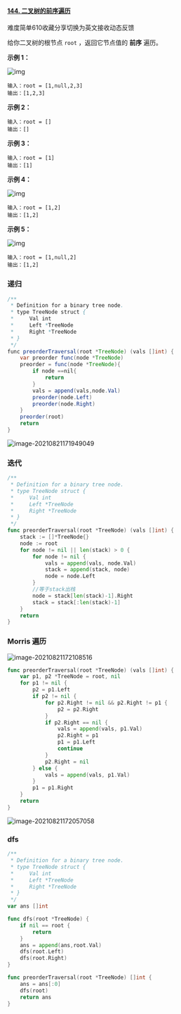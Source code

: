 #### [144. 二叉树的前序遍历](https://leetcode-cn.com/problems/binary-tree-preorder-traversal/)

难度简单610收藏分享切换为英文接收动态反馈

给你二叉树的根节点 `root` ，返回它节点值的 **前序** 遍历。

 

**示例 1：**

![img](https://assets.leetcode.com/uploads/2020/09/15/inorder_1.jpg)

```
输入：root = [1,null,2,3]
输出：[1,2,3]
```

**示例 2：**

```
输入：root = []
输出：[]
```

**示例 3：**

```
输入：root = [1]
输出：[1]
```

**示例 4：**

![img](https://assets.leetcode.com/uploads/2020/09/15/inorder_5.jpg)

```
输入：root = [1,2]
输出：[1,2]
```

**示例 5：**

![img](https://assets.leetcode.com/uploads/2020/09/15/inorder_4.jpg)

```
输入：root = [1,null,2]
输出：[1,2]
```

 ### 递归

```java
/**
 * Definition for a binary tree node.
 * type TreeNode struct {
 *     Val int
 *     Left *TreeNode
 *     Right *TreeNode
 * }
 */
func preorderTraversal(root *TreeNode) (vals []int) {
    var preorder func(node *TreeNode)
    preorder = func(node *TreeNode){
        if node ==nil{
            return
        }
        vals = append(vals,node.Val)
        preorder(node.Left)
        preorder(node.Right)
    }
    preorder(root)
    return
}
```

![image-20210821171949049](C:\Users\solfeng\AppData\Roaming\Typora\typora-user-images\image-20210821171949049.png)

### 迭代

```go
/**
 * Definition for a binary tree node.
 * type TreeNode struct {
 *     Val int
 *     Left *TreeNode
 *     Right *TreeNode
 * }
 */
func preorderTraversal(root *TreeNode) (vals []int) {
    stack := []*TreeNode{}
    node := root
    for node != nil || len(stack) > 0 {
        for node != nil {
            vals = append(vals, node.Val)
            stack = append(stack, node)
            node = node.Left
        }
        //等于stack出栈
        node = stack[len(stack)-1].Right
        stack = stack[:len(stack)-1]
    }
    return
} 
```



### Morris 遍历

![image-20210821172108516](C:\Users\solfeng\AppData\Roaming\Typora\typora-user-images\image-20210821172108516.png)

```go
func preorderTraversal(root *TreeNode) (vals []int) {
    var p1, p2 *TreeNode = root, nil
    for p1 != nil {
        p2 = p1.Left
        if p2 != nil {
            for p2.Right != nil && p2.Right != p1 {
                p2 = p2.Right
            }
            if p2.Right == nil {
                vals = append(vals, p1.Val)
                p2.Right = p1
                p1 = p1.Left
                continue
            }
            p2.Right = nil
        } else {
            vals = append(vals, p1.Val)
        }
        p1 = p1.Right
    }
    return
}
```

![image-20210821172057058](C:\Users\solfeng\AppData\Roaming\Typora\typora-user-images\image-20210821172057058.png)

### dfs

```go
/**
 * Definition for a binary tree node.
 * type TreeNode struct {
 *     Val int
 *     Left *TreeNode
 *     Right *TreeNode
 * }
 */
var ans []int

func dfs(root *TreeNode) {
    if nil == root {
        return
    }
    ans = append(ans,root.Val)
    dfs(root.Left)
    dfs(root.Right)
}

func preorderTraversal(root *TreeNode) []int {
    ans = ans[:0]
    dfs(root)
    return ans
}
```

